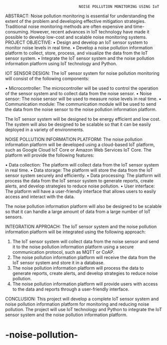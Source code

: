                                      NOISE POLLUTION MONITORING USING IoT

  
  ABSTRACT:
               Noise pollution monitoring is essential for understanding the extent of the problem and developing effective mitigation strategies. Traditional noise monitoring methods are often expensive and time-consuming. However, recent advances in IoT technology have made it possible to develop low-cost and scalable noise monitoring systems.
PROJECT OBJECTIVE:
•	Design and develop an IoT sensor system to monitor noise levels in real time.
•	Develop a noise pollution information platform to collect, store, process, and visualize the data from the IoT sensor system. 
•	Integrate the IoT sensor system and the noise pollution information platform using IoT technology and Python.
                                                                                                                                                                                    
IOT SENSOR DESIGN:
          The IoT sensor system for noise pollution monitoring will consist of the following components:

•	Microcontroller: The microcontroller will be used to control the operation of the sensor system and to collect data from the noise sensor.
•	Noise sensor: The noise sensor will be used to measure noise levels in real time.
•	Communication module: The communication module will be used to send the data from the noise sensor to the noise pollution information platform.

The IoT sensor system will be designed to be energy efficient and low cost. The system will also be designed to be scalable so that it can be easily deployed in a variety of environments.

NOISE POLLUTION INFORMATION PLATFORM:
                 The noise pollution information platform will be developed using a cloud-based IoT platform, such as Google Cloud IoT Core or Amazon Web Services IoT Core. The platform will provide the following features:

•	Data collection: The platform will collect data from the IoT sensor system in real time.
•	Data storage: The platform will store the data from the IoT sensor system securely and efficiently.
•	Data processing: The platform will process the data from the IoT sensor system to generate reports, create alerts, and develop strategies to reduce noise pollution.
•	User interface: The platform will have a user-friendly interface that allows users to easily access and interact with the data.

The noise pollution information platform will also be designed to be scalable so that it can handle a large amount of data from a large number of IoT sensors.
 

INTEGRATION APPROACH:
                        The IoT sensor system and the noise pollution information platform will be integrated using the following approach:

1.	The IoT sensor system will collect data from the noise sensor and send it to the noise pollution information platform using a secure communication protocol, such as MQTT or CoAP.
2.	The noise pollution information platform will receive the data from the IoT sensor system and store it in a database.
3.	The noise pollution information platform will process the data to generate reports, create alerts, and develop strategies to reduce noise pollution.
4.	The noise pollution information platform will provide users with access to the data and reports through a user-friendly interface.


CONCLUSION:
                  This project will develop a complete IoT sensor system and noise pollution information platform for monitoring and reducing noise pollution. The project will use IoT technology and Python to integrate the IoT sensor system and the noise pollution information platform.


# -noise-pollution-
